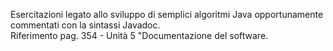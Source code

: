 Esercitazioni legato allo sviluppo di semplici algoritmi Java opportunamente
commentati con la sintassi Javadoc.  
Riferimento pag. 354 - Unità 5 "Documentazione del software.